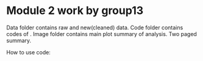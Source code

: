 # Module 2 work by group13
Data folder contains raw and new(cleaned) data.
Code folder contains codes of .
Image folder contains main plot summary of analysis.
Two paged summary.

How to use code:
